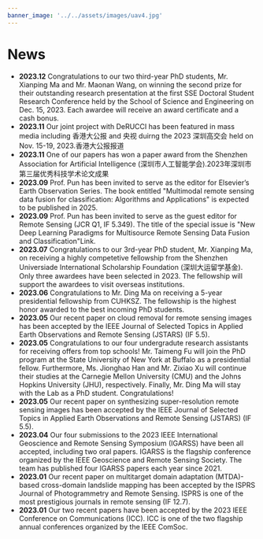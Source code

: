 ```yaml
---
banner_image: '../../assets/images/uav4.jpg'
---
```


# **News**

- **2023.12** Congratulations to our two third-year PhD students, Mr. Xianping Ma and Mr. Maonan Wang, on winning the second prize for their outstanding research presentation at the first SSE Doctoral Student Research Conference held by the School of Science and Engineering on Dec. 15, 2023. Each awardee will receive an award certificate and a cash bonus.
- **2023.11** Our joint project with DeRUCCI has been featured in mass media including 香港大公报 and 央视 duirng the 2023 深圳高交会 held on Nov. 15-19, 2023.香港大公报报道
- **2023.11** One of our papers has won a paper award from the Shenzhen Association for Artificial Intelligence (深圳市人工智能学会).2023年深圳市第三届优秀科技学术论文成果
- **2023.09** Prof. Pun has been invited to serve as the editor for Elsevier’s Earth Observation Series. The book entitled "Multimodal remote sensing data fusion for classification: Algorithms and Applications" is expected to be published in 2025.
- **2023.09** Prof. Pun has been invited to serve as the guest editor for Remote Sensing (JCR Q1, IF 5.349). The title of the special issue is "New Deep Learning Paradigms for Multisource Remote Sensing Data Fusion and Classification"Link.
- **2023.07** Congratulations to our 3rd-year PhD student, Mr. Xianping Ma, on receiving a highly competetive fellowship from the Shenzhen Universiade International Scholarship Foundation (深圳大运留学基金). Only three awardees have been selected in 2023. The fellowship will support the awardees to visit overseas institutions.
- **2023.06** Congratulations to Mr. Ding Ma on receiving a 5-year presidential fellowship from CUHKSZ. The fellowship is the highest honor awarded to the best incoming PhD students.
- **2023.05** Our recent paper on cloud removal for remote sensing images has been accepted by the IEEE Journal of Selected Topics in Applied Earth Observations and Remote Sensing (JSTARS) (IF 5.5).
- **2023.05** Congratulations to our four undergradute research assistants for receiving offers from top schools! Mr. Taimeng Fu will join the PhD program at the State University of New York at Buffalo as a presidential fellow. Furthermore, Ms. Jionghao Han and Mr. Zixiao Xu will continue their studies at the Carnegie Mellon University (CMU) and the Johns Hopkins University (JHU), respectively. Finally, Mr. Ding Ma will stay with the Lab as a PhD student. Congratulations!
- **2023.05** Our recent paper on synthesizing super-resolution remote sensing images has been accepted by the IEEE Journal of Selected Topics in Applied Earth Observations and Remote Sensing (JSTARS) (IF 5.5).
- **2023.04** Our four submissions to the 2023 IEEE International Geoscience and Remote Sensing Symposium (IGARSS) have been all accepted, including two oral papers. IGARSS is the flagship conference organized by the IEEE Geoscience and Remote Sensing Society. The team has published four IGARSS papers each year since 2021.
- **2023.01** Our recent paper on multitarget domain adaptation (MTDA)-based cross-domain landslide mapping has been accepted by the ISPRS Journal of Photogrammetry and Remote Sensing. ISPRS is one of the most prestigious journals in remote sensing (IF 12.7).
- **2023.01** Our two recent papers have been accepted by the 2023 IEEE Conference on Communications (ICC). ICC is one of the two flagship annual conferences organized by the IEEE ComSoc.